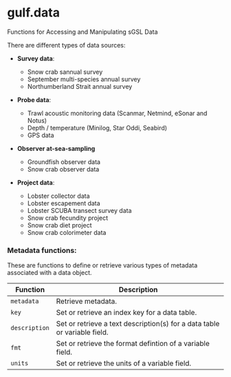 # gulf.data

Functions for Accessing and Manipulating sGSL Data

There are different types of data sources:

* **Survey data**:
  - Snow crab sannual survey
  - September multi-species annual survey 
  - Northumberland Strait annual survey
  
* **Probe data**:
  - Trawl acoustic monitoring data (Scanmar, Netmind, eSonar and Notus)
  - Depth / temperature (Minilog, Star Oddi, Seabird)
  - GPS data
  
* **Observer at-sea-sampling**
  - Groundfish observer data
  - Snow crab observer data
  
* **Project data**:
  - Lobster collector data
  - Lobster escapement data
  - Lobster SCUBA transect survey data
  - Snow crab fecundity project
  - Snow crab diet project
  - Snow crab colorimeter data

### Metadata functions:

These are functions to define or retrieve various types of metadata associated with a data object.

Function      | Description
------------- | ------------------------------------------------------------------------
`metadata`    | Retrieve metadata.
`key`         | Set or retrieve an index key for a data table.
`description` | Set or retrieve a text description(s) for a data table or variable field.
`fmt`         | Set or retrieve the format defintion of a variable field.
`units`       | Set or retrieve the units of a variable field.
